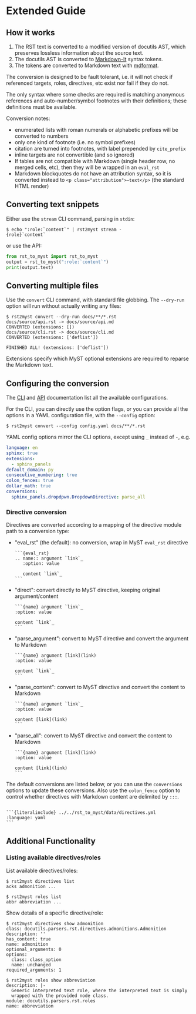 # Extended Guide

## How it works

1. The RST text is converted to a modified version of docutils AST, which preserves lossless information about the source text.
2. The docutils AST is converted to [Markdown-It](https://markdown-it-py.readthedocs.io) syntax tokens.
3. The tokens are converted to Markdown text with [mdformat](https://mdformat.readthedocs.io).

The conversion is designed to be fault tolerant, i.e. it will not check if referenced targets, roles, directives, etc exist nor fail if they do not.

The only syntax where some checks are required is matching anonymous references and auto-number/symbol footnotes with their definitions; these definitions must be available.

Conversion notes:

- enumerated lists with roman numerals or alphabetic prefixes will be converted to numbers
- only one kind of footnote (i.e. no symbol prefixes)
- citation are turned into footnotes, with label prepended by `cite_prefix`
- inline targets are not convertible (and so ignored)
- If tables are not compatible with Markdown (single header row, no merged cells, etc), then they will be wrapped in an `eval_rst`
- Markdown blockquotes do not have an attribution syntax, so it is converted instead to `<p class="attribution">—text</p>` (the standard HTML render)

## Converting text snippets

Either use the `stream` CLI command, parsing in `stdin`:

```console
$ echo ":role:`content`" | rst2myst stream -
{role}`content`
```

or use the API:

```python
from rst_to_myst import rst_to_myst
output = rst_to_myst(":role:`content`")
print(output.text)
```

## Converting multiple files

Use the `convert` CLI command, with standard file globbing.
The `--dry-run` option will run without actually writing any files:

```console
$ rst2myst convert --dry-run docs/**/*.rst
docs/source/api.rst -> docs/source/api.md
CONVERTED (extensions: [])
docs/source/cli.rst -> docs/source/cli.md
CONVERTED (extensions: ['deflist'])

FINISHED ALL! (extensions: ['deflist'])
```

Extensions specify which MyST optional extensions are required to reparse the Markdown text.

## Configuring the conversion

The [CLI](./cli.rst) and [API](./api.rst) documentation list all the available configurations.

For the CLI, you can directly use the option flags, or you can provide all the options in a YAML configuration file, with the `--config` option:

```console
$ rst2myst convert --config config.yaml docs/**/*.rst
```

YAML config options mirror the CLI options, except using `_` instead of `-`, e.g.

```yaml
language: en
sphinx: true
extensions:
  - sphinx_panels
default_domain: py
consecutive_numbering: true
colon_fences: true
dollar_math: true
conversions:
  sphinx_panels.dropdpwn.DropdownDirective: parse_all
```

### Directive conversion

Directives are converted according to a mapping of the directive module path to a conversion type:

- "eval_rst" (the default): no conversion, wrap in MyST `eval_rst` directive

  ````
  ```{eval_rst}
  .. name:: argument `link`_
     :option: value

     content `link`_
  ```
  ````

- "direct": convert directly to MyST directive, keeping original argument/content

  ````
  ```{name} argument `link`_
  :option: value

  content `link`_
  ```
  ````

- "parse_argument": convert to MyST directive and convert the argument to Markdown

  ````
  ```{name} argument [link](link)
  :option: value

  content `link`_
  ```
  ````

- "parse_content": convert to MyST directive and convert the content to Markdown

  ````
  ```{name} argument `link`_
  :option: value

  content [link](link)
  ```
  ````

- "parse_all": convert to MyST directive and convert the content to Markdown

  ````
  ```{name} argument [link](link)
  :option: value

  content [link](link)
  ```
  ````

The default conversions are listed below, or you can use the `conversions` options to update these conversions.
Also use the `colon_fence` option to control whether directives with Markdown content are delimited by `:::`.

````{dropdown} **Directive conversion defaults**

```{literalinclude} ../../rst_to_myst/data/directives.yml
:language: yaml
```

````

## Additional Functionality

### Listing available directives/roles

List available directives/roles:

```console
$ rst2myst directives list
acks admonition ...

$ rst2myst roles list
abbr abbreviation ...
```

Show details of a specific directive/role:

```console
$ rst2myst directives show admonition
class: docutils.parsers.rst.directives.admonitions.Admonition
description: ''
has_content: true
name: admonition
optional_arguments: 0
options:
  class: class_option
  name: unchanged
required_arguments: 1

$ rst2myst roles show abbreviation
description: |-
  Generic interpreted text role, where the interpreted text is simply
  wrapped with the provided node class.
module: docutils.parsers.rst.roles
name: abbreviation
```
